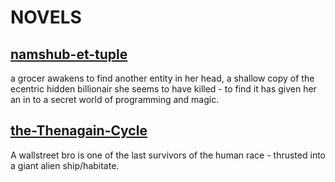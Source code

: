 # NOVELS

## [namshub-et-tuple](../namshubettuple/index.md)

a grocer awakens to find another entity in her head, a shallow copy of the ecentric hidden billionair she seems to have killed - to find it has given her an in to a secret world of programming and magic.

## [the-Thenagain-Cycle](the-Thenagain-Cycle.md)

A wallstreet bro is one of the last survivors of the human race - thrusted into a giant alien ship/habitate.


